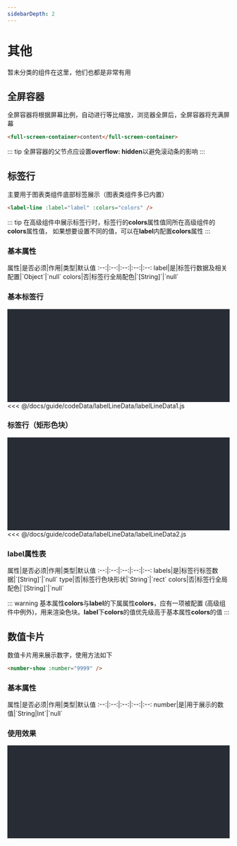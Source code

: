 ```yaml
---
sidebarDepth: 2
---
```


# 其他

暂未分类的组件在这里，他们也都是非常有用

## 全屏容器

全屏容器将根据屏幕比例，自动进行等比缩放，浏览器全屏后，全屏容器将充满屏幕

```html
<full-screen-container>content</full-screen-container>
```

<click-to-copy :info="fullScreenContainerTag" />

::: tip
全屏容器的父节点应设置**overflow: hidden**以避免滚动条的影响
:::

## 标签行
主要用于图表类组件底部标签展示（图表类组件多已内置）

```html
<label-line :label="label" :colors="colors" />
```
<click-to-copy :info="labelLineTag" />

::: tip
在高级组件中展示标签行时，标签行的**colors**属性值同所在高级组件的**colors**属性值，
如果想要设置不同的值，可以在**label**内配置**colors**属性
:::

### 基本属性

<full-width-table>
属性|是否必须|作用|类型|默认值
:--:|:--:|:--:|:--:|:--:
label|是|标签行数据及相关配置|`Object`|`null`
colors|否|标签行全局配色|`[String]`|`null`
</full-width-table>

### 基本标签行

<div class="chart-container">
  <label-line :label="labelLineData1" :colors="colors" class="component" />
</div>

<fold-box>
<<< @/docs/guide/codeData/labelLineData/labelLineData1.js
</fold-box>

### 标签行（矩形色块）

<div class="chart-container">
  <label-line :label="labelLineData2" :colors="colors" class="component" />
</div>

<fold-box>
<<< @/docs/guide/codeData/labelLineData/labelLineData2.js
</fold-box>

### label属性表
<full-width-table>
属性|是否必须|作用|类型|默认值
:--:|:--:|:--:|:--:|:--:
labels|是|标签行标签数据|`[String]`|`null`
type|否|标签行色块形状|`String`|`rect`
colors|否|标签行全局配色|`[String]`|`null`
</full-width-table>

::: warning
基本属性**colors**与**label**的下属属性**colors**，应有一项被配置
(高级组件中例外)，用来渲染色块。**label**下**colors**的值优先级高于基本属性**colors**的值
:::

## 数值卡片

数值卡片用来展示数字，使用方法如下

```html
<number-show :number="9999" />
```
<click-to-copy :info="numberShowTag" />

### 基本属性

<full-width-table>
属性|是否必须|作用|类型|默认值
:--:|:--:|:--:|:--:|:--:
number|是|用于展示的数值|`String|Int`|`null`
</full-width-table>

### 使用效果

<div class="chart-container">
  <number-show :number="9999" class="component" />
</div>

<script>
import labelLineData from './codeData/labelLineData/index.js'

export default {
  data () {
    return {
      fullScreenContainerTag: `<full-screen-container>content</full-screen-container>`,

      ...labelLineData,

      numberShowTag: `<number-show :number="9999" />`,

      colors: ['#66eece', '#ee66aa', '#66d7ee', '#eee966']
    }
  }
}
</script>

<style lang="less" scoped>
.chart-container {
  position: relative;
  height: 150px;
  background-color: #282c34;
  padding: 30px;
  overflow: hidden;

  .component {
    position: absolute;
    width: 400px;
    left: 50%;
    top: 50%;
    transform: translate(-50%, -50%);
    display: flex;
    justify-content: center;
  }
}
</style>